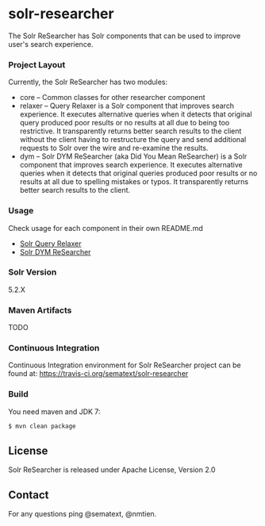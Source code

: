 # solr-researcher

The Solr ReSearcher has Solr components that can be used to improve user's search experience. 

### Project Layout
Currently, the Solr ReSearcher has two modules:
* core – Common classes for other researcher component
* relaxer – Query Relaxer is a Solr component that improves search experience. It executes alternative queries when it detects that original query produced poor results or no results at all due to being too restrictive. It transparently returns better search results to the client without the client having to restructure the query and send additional requests to Solr over the wire and re-examine the results.
* dym – Solr DYM ReSearcher (aka Did You Mean ReSearcher) is a Solr component that improves search experience. It executes alternative queries when it detects that original queries produced poor results or no results at all due to spelling mistakes or typos. It transparently returns better search results to the client.

### Usage
Check usage for each component in their own README.md
* [Solr Query Relaxer](https://github.com/sematext/solr-researcher/tree/master/relaxer)
* [Solr DYM ReSearcher](https://github.com/sematext/solr-researcher/tree/master/dym)


### Solr Version
5.2.X

### Maven Artifacts
TODO

### Continuous Integration
Continuous Integration environment for Solr ReSearcher project can be found at: https://travis-ci.org/sematext/solr-researcher

### Build

You need maven and JDK 7:

```sh
$ mvn clean package
```

## License
Solr ReSearcher is released under Apache License, Version 2.0

## Contact
For any questions ping @sematext, @nmtien.
